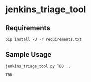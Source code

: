 # jenkins_triage_tool

## Requirements

`pip install -U -r requirements.txt`

## Sample Usage

```
jenkins_triage_tool.py TBD ..

TBD

```
